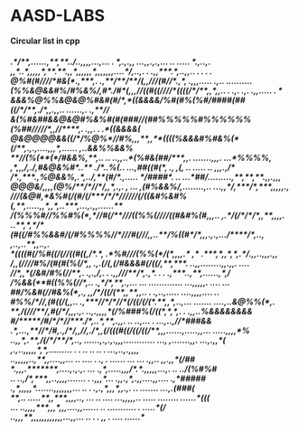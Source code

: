 # AASD-LABS
**Circular list in cpp**  
<h5>
.*/**,......,**,**../..,,,,...,...   . *,.,.,,  ...,,.,.,... .. ..... *.,..,.   <br>
,,*..*,,,,,*,**.**.,,*,,,,,,*,,,,,,,....*/,..,. .   .,,***.*,..,,.. . .  .  .   <br>
@%#(#////*#&(*.,***,. .,**/**/**/(,,///(#//*.,*,   .,,,..... .,..  ..........   <br>
(%%&@&&#%/#%&%/,#*./#*(,,,//((#((////*((((/*/**,,*,,.. .  .,. .,. .,,..... .   *<br>
&&&%@%%&@&@%#&#(#/*,*((&&&&/%#(#%(%#/####(##((/*/**,./*,,.,,..   ......,. .,**//<br>
&(%#&##&&@&@#%&%#(#(###//(##%%%%%#%%%%%%(%##/////*,,//****,. .,,. .    .*((&&&&(<br>
@&@@@@&&((/*/%@%*//#%,,,**,,**((((%&&&#%#&%(*(/**,.,.,....,,,*,...... ,..&&%%&&%<br>
**//(%(**(*/#&&%,**,.. ..    ..,,..*(%#&(##/***,,.        .......,,,.  ...*%%%%,<br>
,*,,,/,./,#&@&%#*..** ./*..%(..  ...,##((#(*,     ., ,(, ..    ..... ..  ,,,.,/*<br>
/*.,***.,%@&&%,.*,../,**(#/*.,..... */####*. .. ...*##/.........,**,**,**.,,.,,,<br>
@@@&/,,,,(@%/**/*//*/,,*,.,. , ... ,(#%&&%/,........,.. ...,,*/,***/*,***,,,,,.,<br>
///(&@#,*&%#(/(#/(/***/*/*//////(/((&#%&#%(,**,.....,,*,,*,..***,...,.,,......**<br>
/(%%%#//%%#%(*,*//#(/**///((%%(////((#&#%(#,,,.. ,.*/(/*/*/*,,**,,,,. ..**,*,*/*<br>
(#((/#%%&&#/(/#%%%%//*///#(///,,..**/%((#*/*,,,.,.,.../****/*,.., ,..,..**,,..,.<br>
*((((#(/%#((/(//((#((,/*.*,  .*%#///(%%(*/(*,,,,.* ,* .***,*,,*,*,.*/.,,..,,,.,,<br>
/,,(////#%/(#(#(%(/*,,    .,.(/(,(/#&&&#(/((/,**,***.    ..,,........,,.,,. ....<br>
//*,,*(/&#/#%(//**,.  .,.,/,.   . .,,///**/*,.,*.      . . .,***..,**,......,*,/<br>
/%&&(**#((%%(//*,.. .,*/*,**,.,...        ... ............. ...,,,,,.   .... ...<br>
##/%&#(//#&%(*,.,   ,,/*/((/(**,,**,,..         .  .,..,..... ....,,,,....   .. <br>
#%%/*//,(#((/(,,.. .,***//*/*//*(/((/(/(*.**,,*,..,... .......  ....,..&@%%(*,. <br>
**,/(///**/,#(/*/,,,.,. ..,.,,,,*(/%###%(/((*,*,*,.          .    .,,..%&&&&&&&&<br>
#/*****/#/*/*//***./*,..*,**,.,,. ..              ..,...     .   ...,..,//*###&&<br>
.*,...,**//*/#,.,/*/,,//,./*,,(/(((#((/((/((/**,,,......,.....,,...  .....,,,,*%<br>
..,,*,.**,/(/*/**/*,.., ......,.,.,.,,,............   ..., ,.......,,. ...,.,,*(<br>
  ,.,..,,,,,*,*,.........   .     .                   .. .. ..  .   ...,..,.,,,,<br>
..,,,,,..,**,,....,,... .. .... . ., .    ......  ...     ...   .,,.. ,,.,,*(/##<br>
*.,,,.*******,....,.,.,. ...  .,*,.....,,,/*.*.,,,,,...,.         ..    ../(%#%#<br>
..  ..,/*,***,,..,,,,....... . .,,,*... .,,.,*,.,,....,,....            .,*#####<br>
.,*,,,,,*.......,,,,,,,... .. .  .,.,*,,,*,,.,.   ..    .......       ...,.(###(<br>
**,.. .....**,,***,,,,.., ... ..       .... ...,,,,,.. ..... ........ ......*(((<br>
... ..,,,,***,,,*,,,....,,......      ..      ...........  .            .....*(/<br>
 ..,,,**,,,,,,,,,,,,...,,... ..  .          .  ,, .        ....          ......*<br>
 </h6>
